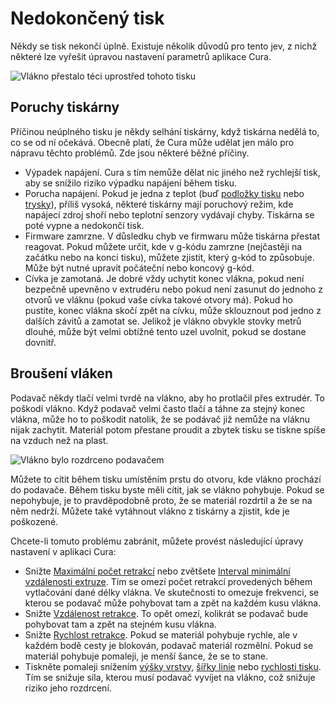 Nedokončený tisk
====
Někdy se tisk nekončí úplně. Existuje několik důvodů pro tento jev, z nichž některé lze vyřešit úpravou nastavení parametrů aplikace Cura.

![Vlákno přestalo téci uprostřed tohoto tisku](../../../articles/images/unfinished_print.jpg)

Poruchy tiskárny
----
Příčinou neúplného tisku je někdy selhání tiskárny, když tiskárna nedělá to, co se od ní očekává. Obecně platí, že Cura může udělat jen málo pro nápravu těchto problémů. Zde jsou některé běžné příčiny.
* Výpadek napájení. Cura s tím nemůže dělat nic jiného než rychlejší tisk, aby se snížilo riziko výpadku napájení během tisku.
* Porucha napájení. Pokud je jedna z teplot (buď [podložky tisku](../material/material_bed_temperature.md) nebo [trysky](../material/material_print_temperature.md)), příliš vysoká, některé tiskárny mají poruchový režim, kde napájecí zdroj shoří nebo teplotní senzory vydávají chyby. Tiskárna se poté vypne a nedokončí tisk.
* Firmware zamrzne. V důsledku chyb ve firmwaru může tiskárna přestat reagovat. Pokud můžete určit, kde v g-kódu zamrzne (nejčastěji na začátku nebo na konci tisku), můžete zjistit, který g-kód to způsobuje. Může být nutné upravit počáteční nebo koncový g-kód.
* Cívka je zamotaná. Je dobré vždy uchytit konec vlákna, pokud není bezpečně upevněno v extrudéru nebo pokud není zasunut do jednoho z otvorů ve vláknu (pokud vaše cívka takové otvory má). Pokud ho pustíte,  konec vlákna skočí zpět na cívku, může sklouznout pod jedno z dalších závitů a zamotat se. Jelikož je vlákno obvykle stovky metrů dlouhé, může být velmi obtížné tento uzel uvolnit, pokud se dostane dovnitř.

Broušení vláken
----
Podavač někdy tlačí velmi tvrdě na vlákno, aby ho protlačil přes extrudér. To poškodí vlákno. Když podavač velmi často tlačí a táhne za stejný konec vlákna, může ho to poškodit natolik, že se podávač již nemůže na vláknu nijak zachytit. Materiál potom přestane proudit a zbytek tisku se tiskne spíše na vzduch než na plast.

![Vlákno bylo rozdrceno podavačem](../../../articles/images/grinding.jpg)

Můžete to cítit během tisku umístěním prstu do otvoru, kde vlákno prochází do podavače. Během tisku byste měli cítit, jak se vlákno pohybuje. Pokud se nepohybuje, je to pravděpodobně proto, že se materiál rozdrtil a že se na něm nedrží. Můžete také vytáhnout vlákno z tiskárny a zjistit, kde je poškozené.

Chcete-li tomuto problému zabránit, můžete provést následující úpravy nastavení v aplikaci Cura:
* Snižte [Maximální počet retrakcí](../travel/retraction_count_max.md) nebo zvětšete [Interval minimální vzdálenosti extruze](../travel/retraction_extrusion_window.md). Tím se omezí počet retrakcí provedených během vytlačování dané délky vlákna. Ve skutečnosti to omezuje frekvenci, se kterou se podavač může pohybovat tam a zpět na každém kusu vlákna.
* Snižte [Vzdálenost retrakce](../travel/retraction_amount.md). To opět omezí, kolikrát se podavač bude pohybovat tam a zpět na stejném kusu vlákna.
* Snižte [Rychlost retrakce](../travel/retraction_speed.md). Pokud se materiál pohybuje rychle, ale v každém bodě cesty je blokován, podavač materiál rozmělní. Pokud se materiál pohybuje pomaleji, je menší šance, že se to stane.
* Tiskněte pomaleji snížením [výšky vrstvy](../resolution/layer_height.md), [šířky linie](../resolution/line_width.md) nebo [rychlosti tisku](../speed/speed_print.md). Tím se snižuje síla, kterou musí podavač vyvíjet na vlákno, což snižuje riziko jeho rozdrcení.
